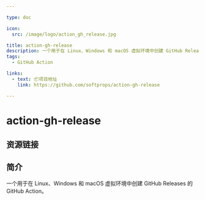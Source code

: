 ```yaml
---

type: doc

icon:
  src: /image/logo/action_gh_release.jpg

title: action-gh-release
description: 一个用于在 Linux、Windows 和 macOS 虚拟环境中创建 GitHub Releases 的 GitHub Action。
tags:
  - GitHub Action

links:
  - text: 📦项目地址
    link: https://github.com/softprops/action-gh-release

---
```


<ShowLogo />

# action-gh-release

<ShowTags />

<ShowBreadcrumb />

## 资源链接

<ShowLinks />

## 简介

一个用于在 Linux、Windows 和 macOS 虚拟环境中创建 GitHub Releases 的 GitHub Action。
